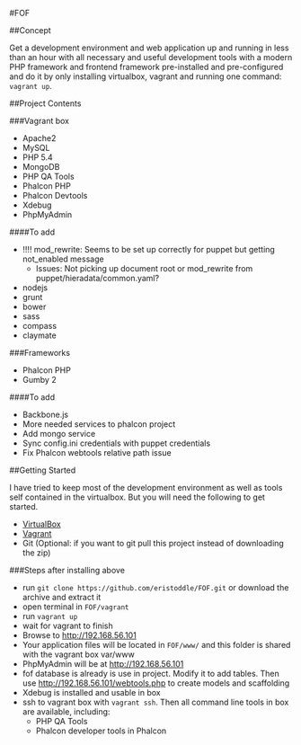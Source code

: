 #FOF

##Concept

Get a development environment and web application up and running in less than an hour with all necessary and useful development tools with a modern PHP framework and frontend framework pre-installed and pre-configured and do it by only installing virtualbox, vagrant and running one command: `vagrant up`.

##Project Contents

###Vagrant box
- Apache2
- MySQL
- PHP 5.4
- MongoDB
- PHP QA Tools
- Phalcon PHP
- Phalcon Devtools
- Xdebug
- PhpMyAdmin

####To add
- !!!! mod_rewrite: Seems to be set up correctly for puppet but getting not_enabled message
    - Issues: Not picking up document root or mod_rewrite from puppet/hieradata/common.yaml?
- nodejs
- grunt
- bower
- sass
- compass
- claymate

###Frameworks
- Phalcon PHP
- Gumby 2

####To add
- Backbone.js
- More needed services to phalcon project
- Add mongo service
- Sync config.ini credentials with puppet credentials
- Fix Phalcon webtools relative path issue

##Getting Started

I have tried to keep most of the development environment as well as tools self contained in the virtualbox. But you will need the following to get started.

- [VirtualBox](http://virtualbox.org)
- [Vagrant](http://getvagrant.com)
- Git (Optional: if you want to git pull this project instead of downloading the zip)

###Steps after installing above

- run `git clone https://github.com/eristoddle/FOF.git` or download the archive and extract it
- open terminal in `FOF/vagrant`
- run `vagrant up`
- wait for vagrant to finish
- Browse to http://192.168.56.101
- Your application files will be located in `FOF/www/` and this folder is shared with the vagrant box var/www
- PhpMyAdmin will be at http://192.168.56.101
- fof database is already is use in project. Modify it to add tables. Then use http://192.168.56.101/webtools.php to create models and scaffolding
- Xdebug is installed and usable in box
- ssh to vagrant box with `vagrant ssh`. Then all command line tools in box are available, including:
    - PHP QA Tools
    - Phalcon developer tools in Phalcon